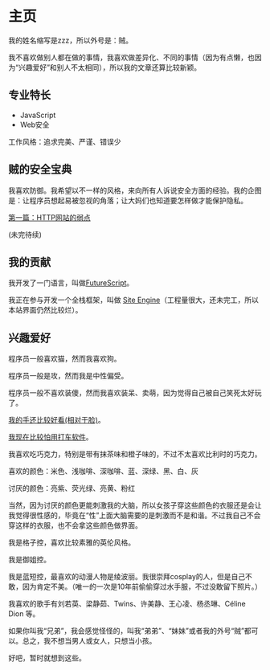 主页
========

我的姓名缩写是zzz，所以外号是：贼。

我不喜欢做别人都在做的事情，我喜欢做差异化、不同的事情（因为有点懒，也因为“兴趣爱好”和别人不太相同），所以我的文章还算比较新颖。

专业特长
------------

- JavaScript
- Web安全

工作风格：追求完美、严谨、错误少

贼的安全宝典
----------------

我喜欢防御。我希望以不一样的风格，来向所有人诉说安全方面的经验。我的企图是：让程序员想起易被忽视的角落；让大妈们也知道要怎样做才能保护隐私。

[第一篇：HTTP网站的弱点](/40-http的弱点)

(未完待续)

我的贡献
------------

我开发了一门语言，叫做[FutureScript](https://futurescript.org/)。

我正在参与开发一个全栈框架，叫做 [Site Engine](http://zizisoft.com/site)（工程量很大，还未完工，所以本站界面仍然比较烂）。

兴趣爱好
---------

程序员一般喜欢猫，然而我喜欢狗。

程序员一般是攻，然而我是中性偏受。

程序员一般不喜欢装傻，然而我喜欢装呆、卖萌，因为觉得自己被自己笑死太好玩了。

[我的手还比较好看(相对于脸)](/27-手)。

[我现在比较怕用打车软件](/28-怕滴滴)。

我喜欢吃巧克力，特别是带有抹茶味和橙子味的，不过不太喜欢比利时的巧克力。

喜欢的颜色：米色、浅咖啡、深咖啡、蓝、深绿、黑、白、灰

讨厌的颜色：亮紫、荧光绿、亮黄、粉红

当然，因为讨厌的颜色更能刺激我的大脑，所以女孩子穿这些颜色的衣服还是会让我觉得很性感的，毕竟在“性”上面大脑需要的是刺激而不是和谐。不过我自己不会穿这样的衣服，也不会拿这些颜色做界面。

我是格子控，喜欢比较素雅的英伦风格。

我是御姐控。

我是蓝短控，最喜欢的动漫人物是绫波丽。我很崇拜cosplay的人，但是自己不敢，因为肯定不美。（唯一的一次是10年前偷偷穿过水手服，不过没敢留下照片。）

我喜欢的歌手有刘若英、梁静茹、Twins、许美静、王心凌、杨丞琳、Céline Dion 等。

如果你叫我“兄弟”，我会感觉怪怪的，叫我“弟弟”、“妹妹”或者我的外号“贼”都可以。总之，我不想当男人或女人，只想当小孩。

好吧，暂时就想到这些。
